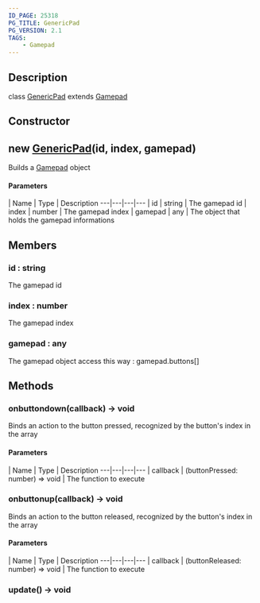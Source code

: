 ```yaml
---
ID_PAGE: 25318
PG_TITLE: GenericPad
PG_VERSION: 2.1
TAGS:
    - Gamepad
---
```

## Description

class [GenericPad](/classes/2.4/GenericPad) extends [Gamepad](/classes/2.4/Gamepad)



## Constructor

## new [GenericPad](/classes/2.4/GenericPad)(id, index, gamepad)

Builds a [Gamepad](/classes/2.4/Gamepad) object

#### Parameters
 | Name | Type | Description
---|---|---|---
 | id | string |    The gamepad id
 | index | number |    The gamepad index
 | gamepad | any |    The object that holds the gamepad informations
## Members

### id : string

The gamepad id

### index : number

The gamepad index

### gamepad : any

The gamepad object access this way : gamepad.buttons[]

## Methods

### onbuttondown(callback) &rarr; void

Binds an action to the button pressed, recognized by the button's index in the array

#### Parameters
 | Name | Type | Description
---|---|---|---
 | callback | (buttonPressed: number) =&gt; void |    The function to execute

### onbuttonup(callback) &rarr; void

Binds an action to the button released, recognized by the button's index in the array

#### Parameters
 | Name | Type | Description
---|---|---|---
 | callback | (buttonReleased: number) =&gt; void |    The function to execute

### update() &rarr; void


